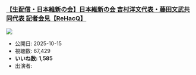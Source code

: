 ### [【生配信・日本維新の会】日本維新の会 吉村洋文代表・藤田文武共同代表 記者会見【ReHacQ】](https://www.youtube.com/watch?v=7wlezJQR2c0)
[![](https://img.youtube.com/vi/7wlezJQR2c0/sddefault.jpg)](https://www.youtube.com/watch?v=7wlezJQR2c0)
-   公開日: 2025-10-15
-   視聴数: 67,429
-   **いいね数: 1,585**
-   出演者: 
